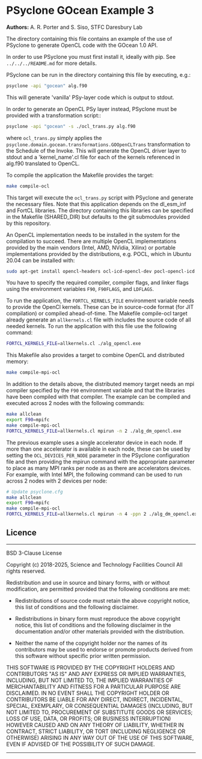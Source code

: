 # PSyclone GOcean Example 3

**Authors:** A. R. Porter and S. Siso, STFC Daresbury Lab

The directory containing this file contains an example of the use of
PSyclone to generate OpenCL code with the GOcean 1.0 API.

In order to use PSyclone you must first install it, ideally with pip.
See `../../../README.md` for more details.

PSyclone can be run in the directory containing this file by 
executing, e.g.:

```sh
psyclone -api "gocean" alg.f90
```

This will generate 'vanilla' PSy-layer code which is output to stdout.

In order to generate an OpenCL PSy layer instead, PSyclone must be
provided with a transformation script::

```sh
psyclone -api "gocean" -s ./ocl_trans.py alg.f90
```

where `ocl_trans.py` simply applies the
`psyclone.domain.gocean.transformations.GOOpenCLTrans`
transformation to the Schedule of the Invoke. This will generate the OpenCL
driver layer to stdout and a 'kernel_name'.cl file for each of the kernels
referenced in alg.f90 translated to OpenCL.

To compile the application the Makefile provides the target:
```sh
make compile-ocl
```
This target will execute the `ocl_trans.py` script with PSyclone and generate
the necessary files. Note that this application depends on the dl_esm_inf and
FortCL libraries. The directory containing this libraries can be specified
in the Makefile (SHARED_DIR) but defaults to the git submodules provided by
this repository.

An OpenCL implementation needs to be installed in the system for the compilation
to succeed. There are multiple OpenCL implementations provided by the main
vendors (Intel, AMD, NVidia, Xilinx) or portable implementations provided by
the distributions, e.g. POCL, which in Ubuntu 20.04 can be installed with:
```sh
sudo apt-get install opencl-headers ocl-icd-opencl-dev pocl-opencl-icd
```

You have to specify the required compiler, compiler flags, and linker flags
using the environment variables `F90`, `F90FLAGS`, and `LDFLAGS`.

To run the application, the `FORTCL_KERNELS_FILE` environment variable needs
to provide the OpenCl kernels. These can be in source-code format (for JIT
compilation) or compiled ahead-of-time. The Makefile compile-ocl target already
generate an `allkernels.cl` file with includes the source code of all needed
kernels. To run the application with this file use the following command:
```sh
FORTCL_KERNELS_FILE=allkernels.cl ./alg_opencl.exe
```

This Makefile also provides a target to combine OpenCL and distributed
memory:
```sh
make compile-mpi-ocl
```

In addition to the details above, the distributed memory target needs an mpi
compiler specified by the `F90` environment variable and that the libraries have
been compiled with that compiler. The example can be compiled and executed
across 2 nodes with the following commands:

```sh
make allclean
export F90=mpifc
make compile-mpi-ocl
FORTCL_KERNELS_FILE=allkernels.cl mpirun -n 2 ./alg_dm_opencl.exe
```

The previous example uses a single accelerator device in each node. If more
than one accelerator is available in each node, these can be used by setting
the `OCL_DEVICES_PER_NODE` parameter in the PSyclone configuration file and
then providing the mpirun command with the appropriate parameter to place as
many MPI ranks per node as as there are accelerators devices. For example,
with Intel MPI, the following command can be used to run across 2 nodes with
2 devices per node:

```sh
# Update psyclone.cfg
make allclean
export F90=mpifc
make compile-mpi-ocl
FORTCL_KERNELS_FILE=allkernels.cl mpirun -n 4 -ppn 2 ./alg_dm_opencl.exe
```

## Licence

-----------------------------------------------------------------------------

BSD 3-Clause License

Copyright (c) 2018-2025, Science and Technology Facilities Council
All rights reserved.

Redistribution and use in source and binary forms, with or without
modification, are permitted provided that the following conditions are met:

* Redistributions of source code must retain the above copyright notice, this
  list of conditions and the following disclaimer.

* Redistributions in binary form must reproduce the above copyright notice,
  this list of conditions and the following disclaimer in the documentation
  and/or other materials provided with the distribution.

* Neither the name of the copyright holder nor the names of its
  contributors may be used to endorse or promote products derived from
  this software without specific prior written permission.

THIS SOFTWARE IS PROVIDED BY THE COPYRIGHT HOLDERS AND CONTRIBUTORS
"AS IS" AND ANY EXPRESS OR IMPLIED WARRANTIES, INCLUDING, BUT NOT
LIMITED TO, THE IMPLIED WARRANTIES OF MERCHANTABILITY AND FITNESS
FOR A PARTICULAR PURPOSE ARE DISCLAIMED. IN NO EVENT SHALL THE
COPYRIGHT HOLDER OR CONTRIBUTORS BE LIABLE FOR ANY DIRECT, INDIRECT,
INCIDENTAL, SPECIAL, EXEMPLARY, OR CONSEQUENTIAL DAMAGES (INCLUDING,
BUT NOT LIMITED TO, PROCUREMENT OF SUBSTITUTE GOODS OR SERVICES;
LOSS OF USE, DATA, OR PROFITS; OR BUSINESS INTERRUPTION) HOWEVER
CAUSED AND ON ANY THEORY OF LIABILITY, WHETHER IN CONTRACT, STRICT
LIABILITY, OR TORT (INCLUDING NEGLIGENCE OR OTHERWISE) ARISING IN
ANY WAY OUT OF THE USE OF THIS SOFTWARE, EVEN IF ADVISED OF THE
POSSIBILITY OF SUCH DAMAGE.

------------------------------------------------------------------------------
